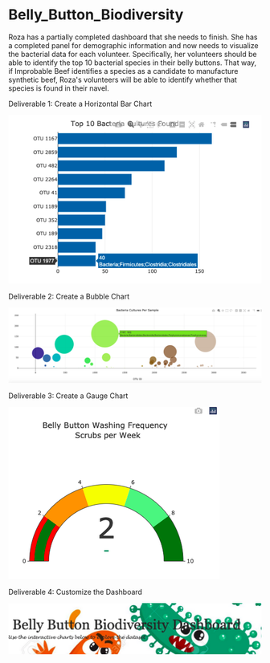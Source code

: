 # Belly_Button_Biodiversity

Roza has a partially completed dashboard that she needs to finish. She has a completed panel for demographic information and now needs to visualize the bacterial data for each volunteer. Specifically, her volunteers should be able to identify the top 10 bacterial species in their belly buttons. That way, if Improbable Beef identifies a species as a candidate to manufacture synthetic beef, Roza's volunteers will be able to identify whether that species is found in their navel.


Deliverable 1: Create a Horizontal Bar Chart


!["bar"](bar.png)


Deliverable 2: Create a Bubble Chart


!["bubble"](bubble.png)


Deliverable 3: Create a Gauge Chart


!["guage"](guage.png)


Deliverable 4: Customize the Dashboard
    
    
!["dash"](dashboard.png)

